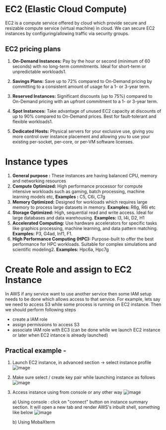 # EC2 (Elastic Cloud Compute)
EC2 is a compute service offered by cloud which provide secure and resizable compute service (virtual machine) in cloud. We can secure EC2 instances by configuring/allowing traffic via security groups. 

## EC2 pricing plans
1) **On-Demand Instances:** Pay by the hour or second (minimum of 60 seconds) with no long-term commitments. Ideal for short-term or unpredictable workloads1.

2) **Savings Plans:** Save up to 72% compared to On-Demand pricing by committing to a consistent amount of usage for a 1- or 3-year term.

3) **Reserved Instances:** Significant discounts (up to 75%) compared to On-Demand pricing with an upfront commitment to a 1- or 3-year term.

4) **Spot Instances:** Take advantage of unused EC2 capacity at discounts of up to 90% compared to On-Demand prices. Best for fault-tolerant and flexible workloads1.

5) **Dedicated Hosts:** Physical servers for your exclusive use, giving you more control over instance placement and allowing you to use your existing per-socket, per-core, or per-VM software licenses.

# Instance types
1) **General purpose :** These instances are having balanced CPU, memory and networking resources
2) **Compute Optimized:** High performance processor for compute intensive workloads such as gaming, batch processing, machine learning models etc, **Examples :** C5, C6i, C7g
3) **Memory Optimized:** Designed for workloads which requires large memory to process large datasets in memory. **Examples:** R6g, R6i etc
4) **Storage Optimized:** High, sequential read and write access. Ideal for large databases and data warehousing. **Examples:** I3, I4i, D2, H1
5) **Accelerated Computing:** Use hardware accelerators for specific tasks like graphics processing, machine learning, and data pattern matching. **Examples:** P3, G4ad, Inf1, F1.
6) **High Performance Computing (HPC):** Purpose-built to offer the best performance for HPC workloads. Suitable for complex simulations and scientific modeling2. **Examples:** Hpc6a, Hpc7g

# Create Role and assign to EC2 Instance
In AWS if any service want to use another service then some IAM setup needs to be done which allows access to that service. For example, lets say we need to access S3 while some process is running on EC2 instance. Then we should perform following steps
  - create a IAM role
  - assign permissions to access S3
  - associate IAM role with EC3 (can be done while we launch EC2 instance or later when EC2 intance is already launched)

## Practical example -  
1) Launch EC2 instance, in advanced section -> select instance profile  
![image](https://github.com/user-attachments/assets/2a65162f-d5f8-46b5-82b6-730fcaeb5f8a)

2) Make sure select / create key pair while launching instance as follows
   ![image](https://github.com/user-attachments/assets/819ed1a9-b92a-401a-8b8f-8ccb3f6065f3)

4) Access instance using from console or any other way
   ![image](https://github.com/user-attachments/assets/53bb22bb-01ac-4974-8fe5-8ab2cb8f9db4)
   
   a) Using console : click on "connect" button on instance summary section. It will open a new tab and render AWS's inbuilt shell, something like below
   ![image](https://github.com/user-attachments/assets/0fec73b4-fc95-4f52-8ede-fc2c980f4313)

   b) Using MobaXterm
   
   
